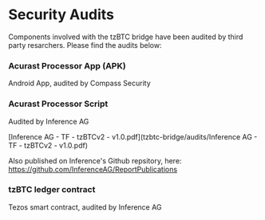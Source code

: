 # Security Audits

Components involved with the tzBTC bridge have been audited by third party resarchers. Please find the audits below:



### Acurast Processor App (APK)

Android App, audited by Compass Security



### Acurast Processor Script

Audited by Inference AG

[Inference AG - TF - tzBTCv2 - v1.0.pdf](tzbtc-bridge/audits/Inference AG - TF - tzBTCv2 - v1.0.pdf)

Also published on Inference's Github repsitory, here: https://github.com/InferenceAG/ReportPublications



### tzBTC ledger contract

Tezos smart contract, audited by Inference AG

